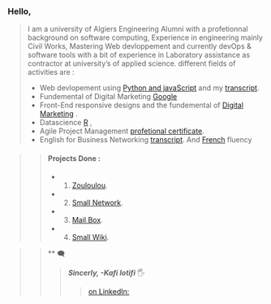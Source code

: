 
### Hello, 

>I am a university of Algiers Engineering  Alumni with a profetionnal background on software computing,
Experience in engineering mainly Civil Works, Mastering Web devloppement and currently devOps & software tools with a bit of experience in Laboratory assistance as contractor at university’s of applied science.
>different fields of activities are  :
>- Web devlopement using  [Python and javaScript](https://credentials.edx.org/credentials/7ca9badd84c344d593af5aeb759ad5c4/) and my [transcript](https://records.edx.org/90f4789c25494670ade712cc8b590f5c).
>- Fundemental of Digital Marketing [Google](https://skillshop.exceedlms.com/student/award/hHBY8yEVSo63xAuXG3eAK3R6)
>- Front-End responsive designs and the fundemental of [Digital Marketing](https://skillshop.exceedlms.com/profiles/3339237f3b8b4100aefe8e0c4e032f4a) .
>- Datascience   [R](https://courses.edx.org/certificates/4217a624e961448f83b408477323da42) ,
>- Agile Project Management  [profetional certificate](https://credentials.edx.org/credentials/7ca9badd84c344d593af5aeb759ad5c4/).
>- English for Business Networking [transcript](https://credentials.edx.org/records/programs/shared/b731cf9f921647d380e26199591234fd). And [French](https://www.credential.net/8707700a-69d6-4d96-91be-97362844f946?username=elhoups#gs.07frno) fluency 
 
>>#### Projects Done :
>>- 1. [Zouloulou](https://youtu.be/adUXjfNohmw). 
>>- 2. [Small Network](https://www.youtube.com/watch?v=H5g-S4LF7rA). 
>>- 3. [Mail Box](https://youtu.be/8hLDxBDQugY). 
>>- 4. [Small Wiki](https://youtu.be/afFiHaY1WRg). 

>>** 🗨
>>>***Sincerly, -Kafi lotifi*** 	🖐️  
>>>> [on LinkedIn:](https://www.linkedin.com/in/lotfi-kafi/)
